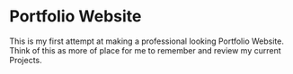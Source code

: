 # Portfolio Website

This is my first attempt at making a professional looking Portfolio Website. Think of this as more of place for me to remember and review my current Projects.

